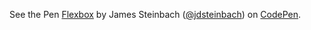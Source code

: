 <div style="height:400px">
  <p data-height="400" data-theme-id="0" data-slug-hash="uvzlx" data-default-tab="result" data-user="jdsteinbach" data-embed-version="2" data-pen-title="Flexbox" class="codepen">See the Pen <a rel="noreferrer noopener nofollow" target="_blank" href="https://codepen.io/jdsteinbach/pen/uvzlx/">Flexbox</a> by James Steinbach (<a rel="noreferrer noopener nofollow" target="_blank" href="https://codepen.io/jdsteinbach">@jdsteinbach</a>) on <a rel="noreferrer noopener nofollow" target="_blank" href="https://codepen.io">CodePen</a>.</p>
</div>
